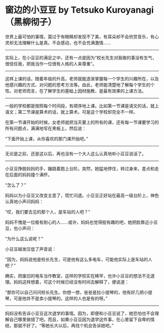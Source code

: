 # 窗边的小豆豆 by Tetsuko Kuroyanagi（黑柳彻子）

世界上最可怕的事情，莫过于有眼睛却发现不了美，有耳朵却不会欣赏音乐，有心灵却无法理解什么是真。不会感动，也不会充满激情......

--------------

实际上，在小豆豆的满足之中，还有一点是因为“校长先生对我做的事没有生气，很信任我，把我当作一位很有人格的人来尊重”。

--------------

这样上课的话，随着年级的升高，老师就能逐渐掌握每一个学生的兴趣所在，以及他感兴趣的方式、对问题的思考方法等。由此，老师能清楚地了解每个学生的个性。对老师而言，在了解学生的基础上因材施教，是最有效果的上课方法。

--------------

一般的学校都是按照每个时间段，有顺序地上课。比如第一节课是语文的话，就上语文；第二节课是算术的话，就上算术。可是这个学校却完全不一样。

在第一节课开始的时候，女老师就把当天要上的所有的课，还有每一节课要学习的所有问题点，满满地写在黑板上，然后说：

“下面开始上课，从你喜欢的那门课开始吧。”

--------------

无论是之前，还是这以后，再也没有一个大人这么认真地听小豆豆说话了。

--------------

小豆豆挣脱妈妈的手，蹦跳着跑上台阶。突然，她猛地停住，转过身来，差点和走在后面的妈妈撞个满怀。

“怎么了？”

妈妈以为小豆豆又改变主意了，慌忙问道。小豆豆正好站在最高一级台阶上，神色认真地小声问妈妈：

“哎，我们要去见的那个人，是车站的人吧？”

妈妈不愧是一位极有耐心的人......或许，妈妈也觉得挺有趣的吧，她把脸靠近小豆豆，也小声问：

“为什么这么说呢？”

小豆豆越发压低了声音说：

“因为，妈妈说他是校长先生，可是他有这么多电车，可能他实际上是车站的人吧？”

确实，把废旧的电车当作教室，这样的学校实在稀罕，也许小豆豆的想法不无道理。妈妈这样想着，可这个时候已经没有时间去解释了，便说道：

“那你可以自己问问校长先生。你想一想，爸爸是拉小提琴的，他有好几把小提琴，可是他并不是卖小提琴的。这样的人也是有的呀。”

--------------

妈妈没有告诉小豆豆这次退学的事情。因为，即便和小豆豆说了，她恐怕也不会理解自己哪里做错了吧。而且，如果小豆豆因为退学这件事，在心里留下自卑的情结，那就不好了。“等她长大以后，再找个机会告诉她吧。”
